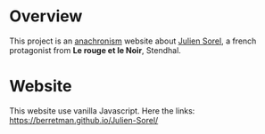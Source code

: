 # Overview
This project is an [anachronism]("https://en.wikipedia.org/wiki/Anachronism") website  about [Julien Sorel]("https://fr.wikipedia.org/wiki/Julien_Sorel"), a french protagonist from __Le rouge et le Noir__, Stendhal.

# Website
This website use vanilla Javascript. 
Here the links: https://berretman.github.io/Julien-Sorel/
